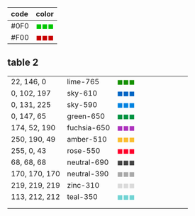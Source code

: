 | code  | color                                                         |
| :---- |:--------------------------------------------------------------|
| #0F0  | <span style="color:rgb(0,200,0)">&#9724;&#9724;&#9724;</span> |
| #F00  | <span style="color:rgb(200,0,0)">&#9724;&#9724;&#9724;</span> |



## table 2
|               |             |                                                                     |   |   |   |   |   |   |   |
|---------------|-------------|---------------------------------------------------------------------|---|---|---|---|---|---|---|
| 22, 146, 0    | lime-765    | <span style="color:rgb(22, 146, 0)">&#9724;&#9724;&#9724;</span>    |   |   |   |   |   |   |   |
| 0, 102, 197   | sky-610     | <span style="color:rgb(0, 102, 197)">&#9724;&#9724;&#9724;</span>   |   |   |   |   |   |   |   |
| 0, 131, 225   | sky-590     | <span style="color:rgb(0, 131, 225)">&#9724;&#9724;&#9724;</span>   |   |   |   |   |   |   |   |
| 0, 147, 65    | green-650   | <span style="color:rgb(0, 147, 65)">&#9724;&#9724;&#9724;</span>    |   |   |   |   |   |   |   |
| 174, 52, 190  | fuchsia-650 | <span style="color:rgb(174, 52, 190)">&#9724;&#9724;&#9724;</span>  |   |   |   |   |   |   |   |
| 250, 190, 49  | amber-510   | <span style="color:rgb(250, 190, 49)">&#9724;&#9724;&#9724;</span>  |   |   |   |   |   |   |   |
| 255, 0, 43    | rose-550    | <span style="color:rgb(255, 0, 43)">&#9724;&#9724;&#9724;</span>    |   |   |   |   |   |   |   |
| 68, 68, 68    | neutral-690 | <span style="color:rgb(68, 68, 68)">&#9724;&#9724;&#9724;</span>    |   |   |   |   |   |   |   |
| 170, 170, 170 | neutral-390 | <span style="color:rgb(170, 170, 170)">&#9724;&#9724;&#9724;</span> |   |   |   |   |   |   |   |
| 219, 219, 219 | zinc-310    | <span style="color:rgb(219, 219, 219)">&#9724;&#9724;&#9724;</span> |   |   |   |   |   |   |   |
| 113, 212, 212 | teal-350    | <span style="color:rgb(113, 212, 212)">&#9724;&#9724;&#9724;</span> |   |   |   |   |   |   |   |
|               |             |                                                                     |   |   |   |   |   |   |   |
|               |             |                                                                     |   |   |   |   |   |   |   |
